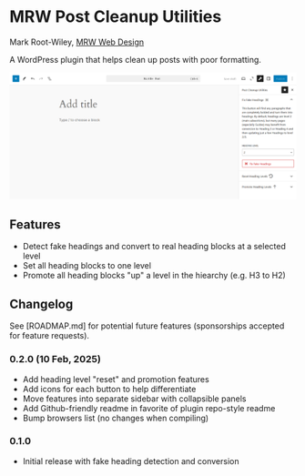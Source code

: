 # MRW Post Cleanup Utilities

Mark Root-Wiley, [MRW Web Design](https://MRWweb.com)

A WordPress plugin that helps clean up posts with poor formatting.

![The custom sidebar with the first tool's panel expanded to show the "Fix Fake Headings" button](https://github.com/mrwweb/mrw-post-cleanup-utilities/blob/main/assets/cleanup-utilities-screenshot.png?raw=true)

## Features

- Detect fake headings and convert to real heading blocks at a selected level
- Set all heading blocks to one level
- Promote all heading blocks "up" a level in the hiearchy (e.g. H3 to H2)

## Changelog

See [ROADMAP.md] for potential future features (sponsorships accepted for feature requests).

### 0.2.0 (10 Feb, 2025)

- Add heading level "reset" and promotion features
- Add icons for each button to help differentiate
- Move features into separate sidebar with collapsible panels
- Add Github-friendly readme in favorite of plugin repo-style readme
- Bump browsers list (no changes when compiling)

### 0.1.0

- Initial release with fake heading detection and conversion
